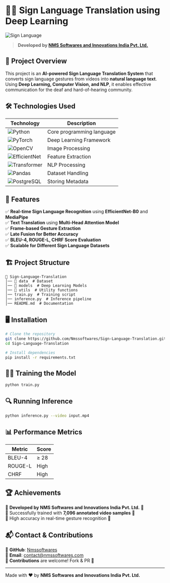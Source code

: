 # 🧏‍♂️ Sign Language Translation using Deep Learning

![Sign Language](https://upload.wikimedia.org/wikipedia/commons/thumb/7/71/ASL_alphabet.png/800px-ASL_alphabet.png)

> **Developed by [NMS Softwares and Innovations India Pvt. Ltd.](https://github.com/Nmssoftwares)**

## 🚀 Project Overview

This project is an **AI-powered Sign Language Translation System** that converts sign language gestures from videos into **natural language text**. Using **Deep Learning, Computer Vision, and NLP**, it enables effective communication for the deaf and hard-of-hearing community.

## 🛠️ Technologies Used

| Technology | Description |
|------------|-------------|
| ![Python](https://img.shields.io/badge/Python-3776AB?style=for-the-badge&logo=python&logoColor=white) | Core programming language |
| ![PyTorch](https://img.shields.io/badge/PyTorch-EE4C2C?style=for-the-badge&logo=pytorch&logoColor=white) | Deep Learning Framework |
| ![OpenCV](https://img.shields.io/badge/OpenCV-5C3EE8?style=for-the-badge&logo=opencv&logoColor=white) | Image Processing |
| ![EfficientNet](https://img.shields.io/badge/EfficientNet-B0-008080?style=for-the-badge) | Feature Extraction |
| ![Transformer](https://img.shields.io/badge/Transformer-Model-9B59B6?style=for-the-badge) | NLP Processing |
| ![Pandas](https://img.shields.io/badge/Pandas-Data%20Processing-130654?style=for-the-badge) | Dataset Handling |
| ![PostgreSQL](https://img.shields.io/badge/PostgreSQL-Database-336791?style=for-the-badge&logo=postgresql&logoColor=white) | Storing Metadata |

## 📌 Features

✅ **Real-time Sign Language Recognition** using **EfficientNet-B0** and **MediaPipe**  
✅ **Text Translation** using **Multi-Head Attention Model**  
✅ **Frame-based Gesture Extraction**  
✅ **Late Fusion for Better Accuracy**  
✅ **BLEU-4, ROUGE-L, CHRF Score Evaluation**  
✅ **Scalable for Different Sign Language Datasets**  

## 🏗️ Project Structure
```
📂 Sign-Language-Translation
│── 📂 data  # Dataset
│── 📂 models  # Deep Learning Models
│── 📂 utils  # Utility functions
│── train.py  # Training script
│── inference.py  # Inference pipeline
│── README.md  # Documentation
```

## 🖥️ Installation
```bash
# Clone the repository
git clone https://github.com/Nmssoftwares/Sign-Language-Translation.git
cd Sign-Language-Translation

# Install dependencies
pip install -r requirements.txt
```

## 🏃‍♂️ Training the Model
```bash
python train.py
```

## 🔍 Running Inference
```bash
python inference.py --video input.mp4
```

## 📊 Performance Metrics
| Metric | Score |
|--------|--------|
| BLEU-4 | ≥ 28  |
| ROUGE-L | High |
| CHRF | High |

## 🏆 Achievements
🔹 **Developed by NMS Softwares and Innovations India Pvt. Ltd.** 🎯  
🔹 Successfully trained with **7,096 annotated video samples** 🎥  
🔹 High accuracy in real-time gesture recognition 🏅  

## 📬 Contact & Contributions
🔹 **GitHub**: [Nmssoftwares](https://github.com/Nmssoftwares)  
🔹 **Email**: contact@nmssoftwares.com  
🔹 **Contributions** are welcome! Fork & PR 🎉  

---
Made with ❤️ by **NMS Softwares and Innovations India Pvt. Ltd.**